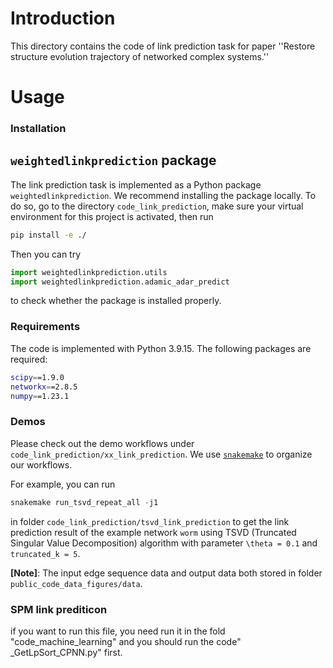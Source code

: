 # Introduction

This directory contains the code of link prediction task for paper ''Restore structure evolution trajectory of networked complex systems.'' 


# Usage

### Installation

## `weightedlinkprediction` package
The link prediction task is implemented as a Python package `weightedlinkprediction`. We recommend installing the package locally. To do so, go to the directory `code_link_prediction`, make sure your virtual environment for this project is activated, then run

```bash
pip install -e ./
```

Then you can try

```python
import weightedlinkprediction.utils
import weightedlinkprediction.adamic_adar_predict
```
to check whether the package is installed properly.

### Requirements
The code is implemented with Python 3.9.15. The following packages are required:
```bash
scipy==1.9.0
networkx==2.8.5
numpy==1.23.1
```

### Demos

Please check out the demo workflows under `code_link_prediction/xx_link_prediction`.
We use [`snakemake`](https://snakemake.readthedocs.io/en/stable/) to organize our workflows.

For example, you can run 
```python
snakemake run_tsvd_repeat_all -j1
```
in folder `code_link_prediction/tsvd_link_prediction` to get the link prediction result of the example network `worm` using TSVD (Truncated Singular Value Decomposition) algorithm with parameter `\theta = 0.1` and `truncated_k = 5`.

**[Note]**: The input edge sequence data and output data both stored in folder `public_code_data_figures/data`.


### SPM link prediticon
if you want to run this file, you need run it in the fold "code_machine_learning"  and you should run the code" _GetLpSort_CPNN.py" first.